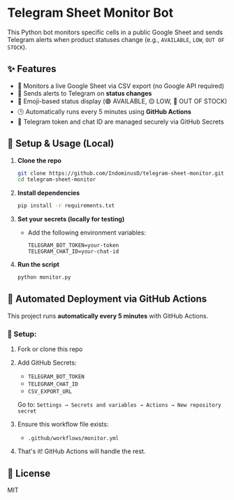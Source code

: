 # Telegram Sheet Monitor Bot

This Python bot monitors specific cells in a public Google Sheet and sends Telegram alerts when product statuses change (e.g., `AVAILABLE`, `LOW`, `OUT OF STOCK`).

## ✨ Features

- 📄 Monitors a live Google Sheet via CSV export (no Google API required)
- 🔔 Sends alerts to Telegram on **status changes**
- 💬 Emoji-based status display (🟢 AVAILABLE, 🟡 LOW, 🔴 OUT OF STOCK)
- 🕒 Automatically runs every 5 minutes using **GitHub Actions**
- 🔐 Telegram token and chat ID are managed securely via GitHub Secrets

## 🚀 Setup & Usage (Local)

1. **Clone the repo**
   ```bash
   git clone https://github.com/IndominusD/telegram-sheet-monitor.git
   cd telegram-sheet-monitor
   ```

2. **Install dependencies**
   ```bash
   pip install -r requirements.txt
   ```

3. **Set your secrets (locally for testing)**
   - Add the following environment variables:
     ```
     TELEGRAM_BOT_TOKEN=your-token
     TELEGRAM_CHAT_ID=your-chat-id
     ```

4. **Run the script**
   ```bash
   python monitor.py
   ```

## 🤖 Automated Deployment via GitHub Actions

This project runs **automatically every 5 minutes** with GitHub Actions.

### 🔧 Setup:

1. Fork or clone this repo

2. Add GitHub Secrets:
   - `TELEGRAM_BOT_TOKEN`
   - `TELEGRAM_CHAT_ID`
   - `CSV_EXPORT_URL`

   Go to: `Settings → Secrets and variables → Actions → New repository secret`

3. Ensure this workflow file exists:
   - `.github/workflows/monitor.yml`

4. That's it! GitHub Actions will handle the rest.

## 📝 License

MIT
